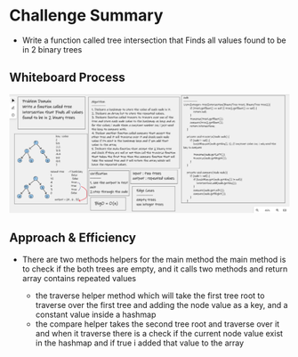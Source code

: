 # Challenge Summary

* Write a function called tree intersection that Finds all values found to be in 2 binary trees


## Whiteboard Process

![TreeIntersection](../../../../../../../asset/TreeIntersection.png)

## Approach & Efficiency

* There are two methods helpers for the main method the main method is to check if the both trees are empty, and it calls two methods and return array contains repeated values

    * the traverse helper method which will take the first tree root to traverse over the first tree and adding the node value as a key, and a constant value inside a hashmap
    * the compare helper takes the second tree root and traverse over it and when it traverse there is a check if the current node value exist in the hashmap and if true i added that value to the array
